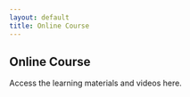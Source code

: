 ```yaml
---
layout: default
title: Online Course
---
```


<div class="content">
    <h2>Online Course</h2>
    <p>Access the learning materials and videos here.</p>
</div>

